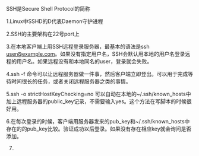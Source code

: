 SSH是Secure Shell Protocol的简称

1.Linux中SSHD的D代表Daemon守护进程

2.SSH的主要架构在22号port上

3.在本地客户端上用SSH远程登录服务器，最基本的语法是ssh user@example.com。如果没有指定用户名，SSH会默认用本地的用户名登录远程的用户名。如果远程没有和本地同名的user，登录就会失败。

4.ssh -f 命令可以让远程服务器做一件事，然后客户端立即登出。可以用于完成等待时间很长的任务，或者关闭远程服务器之类的事情。

5.ssh -o strictHostKeyChecking=no 可以自动在本地的~/.ssh/known_hosts中加上远程服务器的public_key记录，不需要输入yes。这个方法在写脚本的时候很好用。

6.在每次登录的时候，客户端用服务器发来的pub_key和~/.ssh/known_hosts中存在的的pub_key比较。验证成功以后登录。如果没有存在相应key就会询问是否添加。

7.
